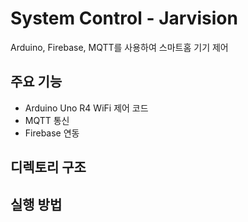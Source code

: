 # System Control - Jarvision

Arduino, Firebase, MQTT를 사용하여 스마트홈 기기 제어


## 주요 기능
- Arduino Uno R4 WiFi 제어 코드
- MQTT 통신
- Firebase 연동


## 디렉토리 구조



## 실행 방법
